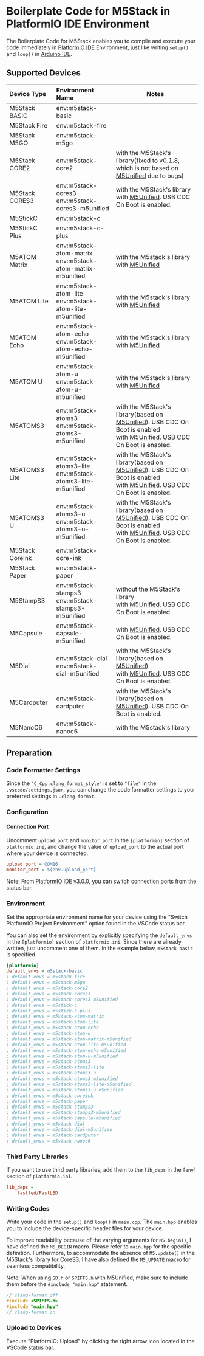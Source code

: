 # Boilerplate Code for M5Stack in PlatformIO IDE Environment

The Boilerplate Code for M5Stack enables you to compile and execute your code immediately in [PlatformIO IDE](https://platformio.org/platformio-ide) Environment, just like writing `setup()` and `loop()` in [Arduino IDE](https://www.arduino.cc/en/software).

## Supported Devices

| Device Type     | Environment Name                                               | Notes                                                                                                                                                                                                     |
| :-------------- | :------------------------------------------------------------- | --------------------------------------------------------------------------------------------------------------------------------------------------------------------------------------------------------- |
| M5Stack BASIC   | env:m5stack-basic                                              |                                                                                                                                                                                                           |
| M5Stack Fire    | env:m5stack-fire                                               |                                                                                                                                                                                                           |
| M5Stack M5GO    | env:m5stack-m5go                                               |                                                                                                                                                                                                           |
| M5Stack CORE2   | env:m5stack-core2                                              | with the M5Stack's library(fixed to v0.1.8, which is not based on [M5Unified](https://github.com/m5stack/M5Unified) due to bugs)                                                                          |
| M5Stack CORES3  | env:m5stack-cores3 <br> env:m5stack-cores3-m5unified           | with the M5Stack's library<br>with [M5Unified](https://github.com/m5stack/M5Unified). USB CDC On Boot is enabled.                                                                                         |
| M5StickC        | env:m5stack-c                                                  |                                                                                                                                                                                                           |
| M5StickC Plus   | env:m5stack-c-plus                                             |                                                                                                                                                                                                           |
| M5ATOM Matrix   | env:m5stack-atom-matrix <br> env:m5stack-atom-matrix-m5unified | with the M5stack's library<br>with [M5Unified](https://github.com/m5stack/M5Unified)                                                                                                                      |
| M5ATOM Lite     | env:m5stack-atom-lite <br> env:m5stack-atom-lite-m5unified     | with the M5stack's library<br>with [M5Unified](https://github.com/m5stack/M5Unified)                                                                                                                      |
| M5ATOM Echo     | env:m5stack-atom-echo <br> env:m5stack-atom-echo-m5unified     | with the M5stack's library<br>with [M5Unified](https://github.com/m5stack/M5Unified)                                                                                                                      |
| M5ATOM U        | env:m5stack-atom-u <br> env:m5stack-atom-u-m5unified           | with the M5stack's library<br>with [M5Unified](https://github.com/m5stack/M5Unified)                                                                                                                      |
| M5ATOMS3        | env:m5stack-atoms3 <br> env:m5stack-atoms3-m5unified           | with the M5Stack's library(based on [M5Unified](https://github.com/m5stack/M5Unified)). USB CDC On Boot is enabled<br>with [M5Unified](https://github.com/m5stack/M5Unified). USB CDC On Boot is enabled. |
| M5ATOMS3 Lite   | env:m5stack-atoms3-lite <br> env:m5stack-atoms3-lite-m5unified | with the M5Stack's library(based on [M5Unified](https://github.com/m5stack/M5Unified)). USB CDC On Boot is enabled<br>with [M5Unified](https://github.com/m5stack/M5Unified). USB CDC On Boot is enabled. |
| M5ATOMS3 U      | env:m5stack-atoms3-u <br> env:m5stack-atoms3-u-m5unified       | with the M5Stack's library(based on [M5Unified](https://github.com/m5stack/M5Unified)). USB CDC On Boot is enabled<br>with [M5Unified](https://github.com/m5stack/M5Unified). USB CDC On Boot is enabled. |
| M5Stack CoreInk | env:m5stack-core-ink                                           |                                                                                                                                                                                                           |
| M5Stack Paper   | env:m5stack-paper                                              |                                                                                                                                                                                                           |
| M5StampS3       | env:m5stack-stamps3 <br> env:m5stack-stamps3-m5unified         | without the M5Stack's library<br>with [M5Unified](https://github.com/m5stack/M5Unified). USB CDC On Boot is enabled.                                                                                      |
| M5Capsule       | env:m5stack-capsule-m5unified                                  | with [M5Unified](https://github.com/m5stack/M5Unified). USB CDC On Boot is enabled.                                                                                                                       |
| M5Dial          | env:m5stack-dial<br>env:m5stack-dial-m5unified                 | with the M5Stack's library(based on [M5Unified](https://github.com/m5stack/M5Unified))<br>with [M5Unified](https://github.com/m5stack/M5Unified). USB CDC On Boot is enabled.                             |
| M5Cardputer     | env:m5stack-cardputer                                          | with the M5Stack's library(based on [M5Unified](https://github.com/m5stack/M5Unified)). USB CDC On Boot is enabled.                                                                                        |
| M5NanoC6        | env:m5stack-nanoc6                                             | with the M5stack's library                                                                                                                                                                                |

## Preparation

### Code Formatter Settings

Since the `"C_Cpp.clang_format_style"` is set to `"file"` in the `.vscode/settings.json`, you can change the code formatter settings to your preferred settings in `.clang-format`.

### Configuration

#### Connection Port

Uncomment `upload_port` and `monitor_port` in the `[platformio]` section of `platformio.ini`, and change the value of `upload_port` to the actual port where your device is connected.

```platformio.ini
upload_port = COM16
monitor_port = ${env.upload_port}
```

Note: From [PlatformIO IDE](https://platformio.org/platformio-ide) [v3.0.0](https://github.com/platformio/platformio-vscode-ide/releases/tag/v3.0.0), you can switch connection ports from the status bar.

### Environment

Set the appropriate environment name for your device using the "Switch PlatformIO Project Environment" option found in the VSCode status bar.

You can also set the environment by explicitly specifying the `default_envs` in the `[platformio]` section of `platformio.ini`. Since there are already written, just uncomment one of them. In the example below, `m5stack-basic` is specified.

```platformio.ini
[platformio]
default_envs = m5stack-basic
; default-envs = m5stack-fire
; default-envs = m5stack-m5go
; default_envs = m5stack-core2
; default_envs = m5stack-cores3
; default_envs = m5stack-cores3-m5unified
; default_envs = m5stick-c
; default_envs = m5stick-c-plus
; default_envs = m5stack-atom-matrix
; default_envs = m5stack-atom-lite
; default_envs = m5stack-atom-echo
; default_envs = m5stack-atom-u
; default_envs = m5stack-atom-matrix-m5unified
; default_envs = m5stack-atom-lite-m5unified
; default_envs = m5stack-atom-echo-m5unified
; default_envs = m5stack-atom-u-m5unified
; default_envs = m5stack-atoms3
; default_envs = m5stack-atoms3-lite
; default_envs = m5stack-atoms3-u
; default_envs = m5stack-atoms3-m5unified
; default_envs = m5stack-atoms3-lite-m5unified
; default_envs = m5stack-atoms3-u-m5unified
; default_envs = m5stack-coreink
; default_envs = m5stack-paper
; default_envs = m5stack-stamps3
; default_envs = m5stack-stamps3-m5unified
; default_envs = m5stack-capsule-m5unified
; default_envs = m5stack-dial
; default_envs = m5stack-dial-m5unified
; default_envs = m5stack-cardputer
; default_envs = m5stack-nanoc6
```

### Third Party Libraries

If you want to use third party libraries, add them to the `lib_deps` in the `[env]` section of `platformio.ini`.

```ini
lib_deps =
    fastled/FastLED
```

### Writing Codes

Write your code in the `setup()` and `loop()` in `main.cpp`. The `main.hpp` enables you to include the device-specific header files for your device.

To improve readability because of the varying arguments for `M5.begin()`, I have defined the `M5_BEGIN` macro. Please refer to `main.hpp` for the specific definition. Furthermore, to accommodate the absence of `M5.update()` in the M5Stack's library for CoreS3, I have also defined the `M5_UPDATE` macro for seamless compatibility.

Note: When using `SD.h` or `SPIFFS.h` with M5Unified, make sure to include them before the `#include "main.hpp"` statement.

```c++
// clang-format off
#include <SPIFFS.h>
#include "main.hpp"
// clang-format on
```

### Upload to Devices

Execute "PlatformIO: Upload" by clicking the right arrow icon located in the VSCode status bar.
